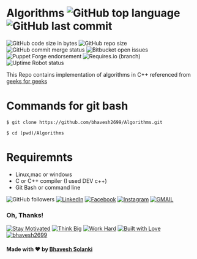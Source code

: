 # Algorithms  ![GitHub top language](https://img.shields.io/github/languages/top/bhavesh2699/Algorithms?label=c%2B%2B&logo=100)  ![GitHub last commit](https://img.shields.io/github/last-commit/bhavesh2699/Algorithms)  

![GitHub code size in bytes](https://img.shields.io/github/languages/code-size/bhavesh2699/Algorithms?style=plastic)    ![GitHub repo size](https://img.shields.io/github/repo-size/bhavesh2699/Algorithms?style=plastic)    ![GitHub commit merge status](https://img.shields.io/github/commit-status/badges/shields/master/5d4ab86b1b5ddfb3c4a70a70bd19932c52603b8c)   ![Bitbucket open issues](https://img.shields.io/bitbucket/issues-raw/bhavesh2699/Algorithms)    ![Puppet Forge endorsement](https://img.shields.io/puppetforge/e/camptocamp/openssl)     ![Requires.io (branch)](https://img.shields.io/requires/github/celery/celery/master)   ![Uptime Robot status](https://img.shields.io/uptimerobot/status/m778918918-3e92c097147760ee39d02d36) 

 This Repo contains implementation of algorithms in C++ referenced from [geeks for geeks](https://www.geeksforgeeks.org/fundamentals-of-algorithms/)
 
 # Commands for git bash
 ```
 $ git clone https://github.com/bhavesh2699/Algorithms.git
 
 $ cd (pwd)/Algorithms
 ```
  # Requiremnts
  - Linux,mac or windows
  - C or C++ compiler (I used DEV c++)
  - Git Bash or command line

 ![GitHub followers](https://img.shields.io/github/followers/bhavesh2699?style=social)  [![LinkedIn](https://img.shields.io/static/v1.svg?label=connect&message=@bhavesh2699&color=success&logo=linkedin&style=flat&logoColor=white&colorA=blue)](https://www.linkedin.com/in/bhavesh-solanki-02884717a)   [![Facebook](https://img.shields.io/static/v1.svg?label=follow&message=@bhavesh.solanki&color=9cf&logo=facebook&style=flat&logoColor=white&colorA=informational)](https://www.facebook.com/bhavesh.solanki.3781995)    [![Instagram](https://img.shields.io/static/v1.svg?label=follow&message=@bhavesh26.dj&color=grey&logo=instagram&style=flat&logoColor=white&colorA=critical)](https://www.instagram.com/bhavesh26.dj/)    [![GMAIL](https://img.shields.io/static/v1.svg?label=send&message=bs1852985@gmail.com&color=red&logo=gmail&style=social)](https://www.github.com/bhavesh2699)

### Oh, Thanks!
[![Stay Motivated](https://img.shields.io/badge/Stay-Motivated-teal.svg?style=for-the-badge)](https://github.com/bhavesh2699)   [![Think Big](https://img.shields.io/badge/Think-Big-orange.svg?style=for-the-badge)](https://github.com/bhavesh2699)   [![Work Hard](https://img.shields.io/badge/Work-Hard-blue.svg?style=for-the-badge)](https://github.com/bhavesh2699)   [![Built with Love](https://forthebadge.com/images/badges/built-with-love.svg)](https://github.com/bhavesh2699)   [![bhavesh2699](https://forthebadge.com/images/badges/makes-people-smile.svg)](https://github.com/bhavesh2699)


#### Made with :heart: by [Bhavesh Solanki](https://www.linkedin.com/in/bhavesh-solanki-02884717a)

